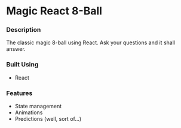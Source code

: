 # Magic React 8-Ball

### Description

The classic magic 8-ball using React. Ask your questions and it shall answer.

### Built Using

-   React

### Features

-   State management
-   Animations
-   Predictions (well, sort of...)
